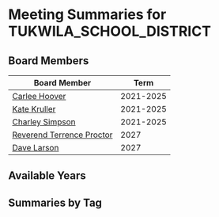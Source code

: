 # Meeting Summaries for TUKWILA_SCHOOL_DISTRICT

## Board Members

| Board Member       | Term           |
|--------------------|----------------|
| [Carlee Hoover](board_member_150.md) | 2021-2025 |
| [Kate Kruller](board_member_151.md) | 2021-2025 |
| [Charley Simpson](board_member_152.md) | 2021-2025 |
| [Reverend Terrence Proctor](board_member_153.md) | 2027 |
| [Dave Larson](board_member_154.md) | 2027 |

## Available Years

## Summaries by Tag

